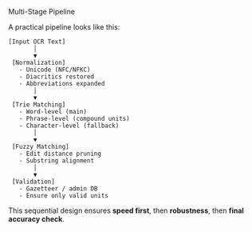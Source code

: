 

Multi-Stage Pipeline

A practical pipeline looks like this:

```
[Input OCR Text]
       │
       ▼
 [Normalization]
   - Unicode (NFC/NFKC)
   - Diacritics restored
   - Abbreviations expanded
       │
       ▼
 [Trie Matching]
   - Word-level (main)
   - Phrase-level (compound units)
   - Character-level (fallback)
       │
       ▼
 [Fuzzy Matching]
   - Edit distance pruning
   - Substring alignment
       │
       ▼
 [Validation]
   - Gazetteer / admin DB
   - Ensure only valid units
```

This sequential design ensures **speed first**, then **robustness**, then **final accuracy check**.
